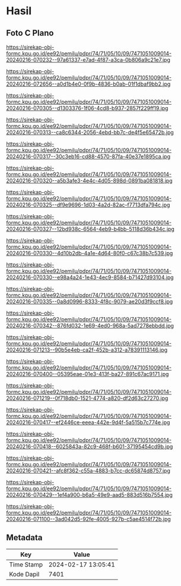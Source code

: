 # Hasil

## Foto C Plano

https://sirekap-obj-formc.kpu.go.id/ee92/pemilu/pdpr/74/71/05/10/09/7471051009014-20240216-070232--97a61337-e7ad-4f87-a3ca-0b806a9c21e7.jpg

https://sirekap-obj-formc.kpu.go.id/ee92/pemilu/pdpr/74/71/05/10/09/7471051009014-20240216-072656--a0d1b4e0-0f9b-4836-b0ab-01f1dbaf9bb2.jpg

https://sirekap-obj-formc.kpu.go.id/ee92/pemilu/pdpr/74/71/05/10/09/7471051009014-20240216-070305--d1303376-1f06-4cd8-b937-2857f229ff19.jpg

https://sirekap-obj-formc.kpu.go.id/ee92/pemilu/pdpr/74/71/05/10/09/7471051009014-20240216-070313--ca8c6344-2056-4ebd-bb7c-de4f5e65472b.jpg

https://sirekap-obj-formc.kpu.go.id/ee92/pemilu/pdpr/74/71/05/10/09/7471051009014-20240216-070317--30c3eb16-cd88-4570-87fa-40e37e1895ca.jpg

https://sirekap-obj-formc.kpu.go.id/ee92/pemilu/pdpr/74/71/05/10/09/7471051009014-20240216-070320--a5b3afe3-4e4c-4d05-898d-0891ba081818.jpg

https://sirekap-obj-formc.kpu.go.id/ee92/pemilu/pdpr/74/71/05/10/09/7471051009014-20240216-070325--df9e9696-1d03-4a2d-82ac-f7713dfa794c.jpg

https://sirekap-obj-formc.kpu.go.id/ee92/pemilu/pdpr/74/71/05/10/09/7471051009014-20240216-070327--12bd938c-6564-4eb9-b4bb-5118d36b434c.jpg

https://sirekap-obj-formc.kpu.go.id/ee92/pemilu/pdpr/74/71/05/10/09/7471051009014-20240216-070330--4d10b2db-4a1e-4d64-80f0-c67c38b7c539.jpg

https://sirekap-obj-formc.kpu.go.id/ee92/pemilu/pdpr/74/71/05/10/09/7471051009014-20240216-070330--e98a4a24-1e43-4ec9-8584-b71427d93104.jpg

https://sirekap-obj-formc.kpu.go.id/ee92/pemilu/pdpr/74/71/05/10/09/7471051009014-20240216-070335--0a8d0996-8333-4f8c-9079-ae20d3f9ccf8.jpg

https://sirekap-obj-formc.kpu.go.id/ee92/pemilu/pdpr/74/71/05/10/09/7471051009014-20240216-070342--876fd032-1e69-4ed0-968a-5ad7278ebbdd.jpg

https://sirekap-obj-formc.kpu.go.id/ee92/pemilu/pdpr/74/71/05/10/09/7471051009014-20240216-071213--90b5e4eb-ca2f-452b-a312-a78391113146.jpg

https://sirekap-obj-formc.kpu.go.id/ee92/pemilu/pdpr/74/71/05/10/09/7471051009014-20240216-070400--05395eae-01e3-413f-ba27-891c67ac9171.jpg

https://sirekap-obj-formc.kpu.go.id/ee92/pemilu/pdpr/74/71/05/10/09/7471051009014-20240216-071219--0f718db0-1521-4774-a820-df2d63c27270.jpg

https://sirekap-obj-formc.kpu.go.id/ee92/pemilu/pdpr/74/71/05/10/09/7471051009014-20240216-070417--ef2446ce-eeea-442e-9d4f-5a515b7c774e.jpg

https://sirekap-obj-formc.kpu.go.id/ee92/pemilu/pdpr/74/71/05/10/09/7471051009014-20240216-070418--6025843a-82c9-468f-b601-37195454cd9b.jpg

https://sirekap-obj-formc.kpu.go.id/ee92/pemilu/pdpr/74/71/05/10/09/7471051009014-20240216-070421--afc8f362-c55a-4883-b7cc-dc65874d8757.jpg

https://sirekap-obj-formc.kpu.go.id/ee92/pemilu/pdpr/74/71/05/10/09/7471051009014-20240216-070429--1ef4a900-b6a5-49e9-aad5-883d516b7554.jpg

https://sirekap-obj-formc.kpu.go.id/ee92/pemilu/pdpr/74/71/05/10/09/7471051009014-20240216-071100--3ad042d5-92fe-4005-927b-c5ae4514f72b.jpg


## Metadata

| Key        | Value               |
| ---------- | ------------------- |
| Time Stamp | 2024-02-17 13:05:41 |
| Kode Dapil | 7401                |




